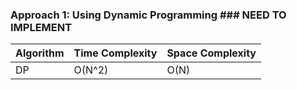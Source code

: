 ### Approach 1: Using Dynamic Programming   ### NEED TO IMPLEMENT

| Algorithm              | Time Complexity          | Space Complexity  |
|----------------------- | ------------------------ | ----------------- |
| DP                     | O(N^2)                   | O(N)              |

